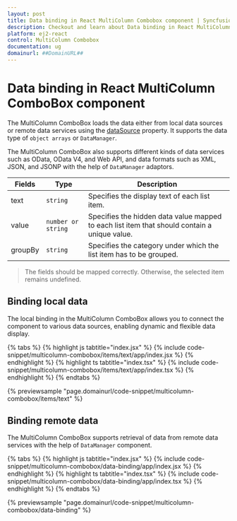 ```yaml
---
layout: post
title: Data binding in React MultiColumn Combobox component | Syncfusion
description: Checkout and learn about Data binding in React MultiColumn Combobox component of Syncfusion Essential JS 2 and more.
platform: ej2-react
control: MultiColumn Combobox
documentation: ug
domainurl: ##DomainURL##
---
```


# Data binding in React MultiColumn ComboBox component

The MultiColumn ComboBox loads the data either from local data sources or remote data services using the [dataSource](https://ej2.syncfusion.com/react/documentation/api/multicolumn-combobox#datasource) property. It supports the data type of `object arrays` or `DataManager`.

The MultiColumn ComboBox also supports different kinds of data services such as OData, OData V4, and Web API, and data formats such as XML, JSON, and JSONP with the help of `DataManager` adaptors.

| Fields | Type | Description |
|------|------|-------------|
| text |  `string` | Specifies the display text of each list item. |
| value |  `number or string` | Specifies the hidden data value mapped to each list item that should contain a unique value. |
| groupBy |  `string` | Specifies the category under which the list item has to be grouped. |

> The fields should be mapped correctly. Otherwise, the selected item remains undefined.

## Binding local data

The local binding in the MultiColumn ComboBox allows you to connect the component to various data sources, enabling dynamic and flexible data display.

{% tabs %}
{% highlight js tabtitle="index.jsx" %}
{% include code-snippet/multicolumn-combobox/items/text/app/index.jsx %}
{% endhighlight %}
{% highlight ts tabtitle="index.tsx" %}
{% include code-snippet/multicolumn-combobox/items/text/app/index.tsx %}
{% endhighlight %}
{% endtabs %}

{% previewsample "page.domainurl/code-snippet/multicolumn-combobox/items/text" %}

## Binding remote data

The MultiColumn ComboBox supports retrieval of data from remote data services with the help of `DataManager` component.

{% tabs %}
{% highlight js tabtitle="index.jsx" %}
{% include code-snippet/multicolumn-combobox/data-binding/app/index.jsx %}
{% endhighlight %}
{% highlight ts tabtitle="index.tsx" %}
{% include code-snippet/multicolumn-combobox/data-binding/app/index.tsx %}
{% endhighlight %}
{% endtabs %}

{% previewsample "page.domainurl/code-snippet/multicolumn-combobox/data-binding" %}
